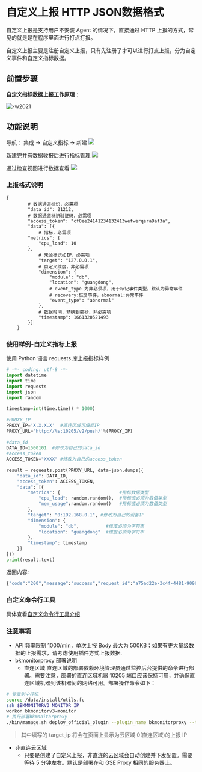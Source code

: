 # 自定义上报 HTTP JSON数据格式

自定义上报是支持用户不安装 Agent 的情况下，直接通过 HTTP 上报的方式，常见的就是是在程序里面进行打点打报。

自定义上报主要是注册自定义上报，只有先注册了才可以进行打点上报，分为自定义事件和自定义指标数据。

## 前置步骤

**自定义指标数据上报工作原理**：

![-w2021](media/15769097214595.jpg)

## 功能说明

导航： 集成 -> 自定义指标 -> 新建
![](media/16613200801474.jpg)

新建完并有数据收报后进行指标管理
![](media/16613201573933.jpg)

通过检查视图进行数据查看
![](media/16613201923866.jpg)


### 上报格式说明

```
{
        # 数据通道标识，必需项
        "data_id": 21212,
        # 数据通道标识验证码，必需项
        "access_token": "cf0ee24141234132413wefwerqera9af3a",
        "data": [{
            # 指标，必需项
        "metrics": {
            "cpu_load": 10
        },
            # 来源标识如IP，必需项
            "target": "127.0.0.1",
            # 自定义维度，非必需项
            "dimension": {
                "module": "db",
                "location": "guangdong",
                # event_type 为非必须项，用于标记事件类型，默认为异常事件
                # recovery:恢复事件，abnormal:异常事件
                "event_type": "abnormal"
            },
            # 数据时间，精确到毫秒，非必需项
            "timestamp": 1661320521493
        }]
    }
```

### 使用样例-自定义指标上报

使用 Python 语言 requests 库上报指标样例

```python
# -*- coding: utf-8 -*-
import datetime
import time
import requests
import json
import random
 
timestamp=int(time.time() * 1000)
 
#PROXY_IP
PROXY_IP='X.X.X.X'  #直连区域可填此IP
PROXY_URL='http://%s:10205/v2/push/'%(PROXY_IP)
 
#data_id
DATA_ID=1500101  #修改为自己的data_id
#access_token
ACCESS_TOKEN="XXXX" #修改为自己的access_token
 
result = requests.post(PROXY_URL, data=json.dumps({
    "data_id": DATA_ID,
    "access_token": ACCESS_TOKEN,
    "data": [{
        "metrics": {                      #指标数据类型
            "cpu_load": random.random(),  #指标值必须为数值类型
            "mem_usage":random.random()   #指标值必须为数值类型
        },
        "target": "0:192.168.0.1", #修改为自己的设备IP
        "dimension": {
            "module": "db",          #维度必须为字符串
            "location": "guangdong"  #维度必须为字符串
        },
        "timestamp": timestamp
    }]
}))
print(result.text)
```

返回内容:

```python
{"code":"200","message":"success","request_id":"a75ad22e-3c4f-4481-9096-c4947bf47187","result":"true"}
```

### 自定义命令行工具

具体查看[自定义命令行工具介绍](../integrations-events/custom_report_tools.md)

### 注意事项

- API 频率限制 1000/min，单次上报 Body 最大为 500KB；如果有更大量级数据的上报需求，请考虑使用插件方式上报数据.
- bkmonitorproxy 部署说明
  - 直连区域
    直连区域的部署依赖环境管理员通过监控后台提供的命令进行部署。需要注意，部署的直连区域机器 10205 端口应该保持可用，并确保直连区域机器到该机器间的网络可用。部署操作命令如下：

```bash
# 登录到中控机
source /data/install/utils.fc
ssh $BKMONITORV3_MONITOR_IP
workon bkmonitorv3-monitor
# 执行部署bkmonitorproxy
./bin/manage.sh deploy_official_plugin --plugin_name bkmonitorproxy --target_hosts ${target_ip},${target_ip}
```

> 其中填写的 target_ip 将会在页面上显示为云区域 0(直连区域)的上报 IP

- 非直连云区域
  - 只要是创建了自定义上报，非直连的云区域会自动创建并下发配置。需要等待 5 分钟左右。默认是部署在和 GSE Proxy 相同的服务器上。


